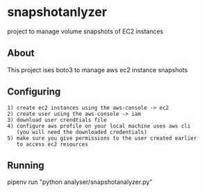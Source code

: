 # snapshotanlyzer
project to manage volume snapshots of EC2 instances 

## About

This project ises boto3 to manage aws ec2 instance snapshots

## Configuring

```
1) create ec2 instances using the aws-console -> ec2
2) create user using the aws-console -> iam
3) download user crendtials file
4) configure aws profile on your local machine uses aws cli
   (you will need the downloaded credentials)
5) make sure you give permissions to the user created earlier
   to access ec2 resources
```

## Running
pipenv run "python analyser/snapshotanalyzer.py"
